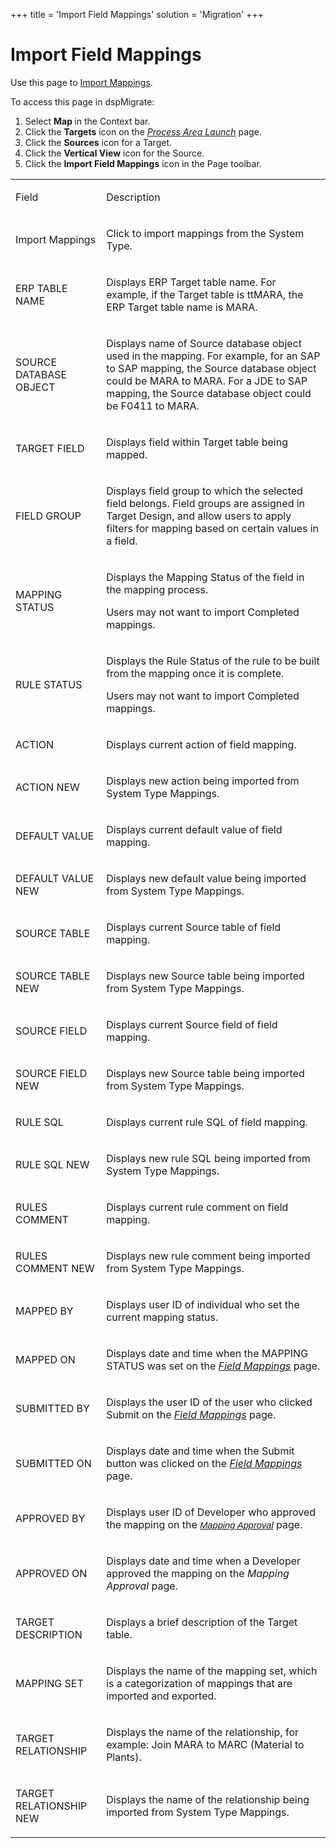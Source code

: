 +++
title = 'Import Field Mappings'
solution = 'Migration'
+++

# Import Field Mappings

<div class="use">

Use this page to [Import
Mappings](../Use_Cases/Import_and_Export_Mappings#Import_a_Mapping_Set).

</div>

To access this page in dspMigrate:

1.  Select <span style="font-weight: bold;">Map </span>in the Context
    bar.
2.  Click the <span style="font-weight: bold;">Targets</span> icon on
    the *[Process Area Launch](Process_Area_Launch_map)* page.
3.  Click the <span style="font-weight: bold;">Sources</span> icon for a
    Target.
4.  Click the <span style="font-weight: bold;">Vertical View</span> icon
    for the Source.
5.  Click the <span style="font-weight: bold;">Import Field
    Mappings</span> icon in the Page toolbar.

<table>
<tbody>
<tr class="odd">
<td><p>Field</p></td>
<td><p>Description</p></td>
</tr>
<tr class="even">
<td><p>Import Mappings</p></td>
<td><p>Click to import mappings from the System Type.</p></td>
</tr>
<tr class="odd">
<td><p>ERP TABLE NAME</p></td>
<td><p>Displays ERP Target table name. For example, if the Target table is ttMARA, the ERP Target table name is MARA.</p></td>
</tr>
<tr class="even">
<td><p>SOURCE DATABASE OBJECT</p></td>
<td><p>Displays name of Source database object used in the mapping. For example, for an SAP to SAP mapping, the Source database object could be MARA to MARA. For a JDE to SAP mapping, the Source database object could be F0411 to MARA.</p></td>
</tr>
<tr class="odd">
<td><p>TARGET FIELD</p></td>
<td><p>Displays field within Target table being mapped.</p></td>
</tr>
<tr class="even">
<td><p>FIELD GROUP</p></td>
<td><p>Displays field group to which the selected field belongs. Field groups are assigned in Target Design, and allow users to apply filters for mapping based on certain values in a field.</p></td>
</tr>
<tr class="odd">
<td><p>MAPPING STATUS</p></td>
<td><p>Displays the <span id="Mapping Status" class="popUpLink">Mapping Status</span> of the field in the mapping process.</p>
<p>Users may not want to import Completed mappings.</p></td>
</tr>
<tr class="even">
<td><p>RULE STATUS</p></td>
<td><p>Displays the <span id="Rule Status" class="popUpLink">Rule Status</span> of the rule to be built from the mapping once it is complete.</p>
<p>Users may not want to import Completed mappings.</p></td>
</tr>
<tr class="odd">
<td><p>ACTION</p></td>
<td><p>Displays current action of field mapping.</p></td>
</tr>
<tr class="even">
<td><p>ACTION NEW</p></td>
<td><p>Displays new action being imported from System Type Mappings.</p></td>
</tr>
<tr class="odd">
<td><p>DEFAULT VALUE</p></td>
<td><p>Displays current default value of field mapping.</p></td>
</tr>
<tr class="even">
<td><p>DEFAULT VALUE NEW</p></td>
<td><p>Displays new default value being imported from System Type Mappings.</p></td>
</tr>
<tr class="odd">
<td><p>SOURCE TABLE</p></td>
<td><p>Displays current Source table of field mapping.</p></td>
</tr>
<tr class="even">
<td><p>SOURCE TABLE NEW</p></td>
<td><p>Displays new Source table being imported from System Type Mappings.</p></td>
</tr>
<tr class="odd">
<td><p>SOURCE FIELD</p></td>
<td><p>Displays current Source field of field mapping.</p></td>
</tr>
<tr class="even">
<td><p>SOURCE FIELD NEW</p></td>
<td><p>Displays new Source table being imported from System Type Mappings.</p></td>
</tr>
<tr class="odd">
<td><p>RULE SQL</p></td>
<td><p>Displays current rule SQL of field mapping.</p></td>
</tr>
<tr class="even">
<td><p>RULE SQL NEW</p></td>
<td><p>Displays new rule SQL being imported from System Type Mappings.</p></td>
</tr>
<tr class="odd">
<td><p>RULES COMMENT</p></td>
<td><p>Displays current rule comment on field mapping.</p></td>
</tr>
<tr class="even">
<td><p>RULES COMMENT NEW</p></td>
<td><p>Displays new rule comment being imported from System Type Mappings.</p></td>
</tr>
<tr class="odd">
<td><p>MAPPED BY</p></td>
<td><p>Displays user ID of individual who set the current mapping status.</p></td>
</tr>
<tr class="even">
<td><p>MAPPED ON</p></td>
<td><p>Displays date and time when the MAPPING STATUS was set on the <em><a href="Field_Mappings_H">Field Mappings</a></em> page.</p></td>
</tr>
<tr class="odd">
<td><p>SUBMITTED BY</p></td>
<td><p>Displays the user ID of the user who clicked Submit on the <span style="font-style: italic;"><a href="Field_Mappings_H">Field Mappings</a></span> page.</p></td>
</tr>
<tr class="even">
<td><p>SUBMITTED ON</p></td>
<td><p>Displays date and time when the Submit button was clicked on the <em><a href="Field_Mappings_H">Field Mappings</a></em> page.</p></td>
</tr>
<tr class="odd">
<td><p>APPROVED BY</p></td>
<td><p>Displays user ID of Developer who approved the mapping on the <span style="font-size: 11.0pt;font-family: Arial, sans-serif;font-style: italic;"><a href="Mapping_Approval_H">Mapping Approval</a></span> page.</p></td>
</tr>
<tr class="even">
<td><p>APPROVED ON</p></td>
<td><p>Displays date and time when a Developer approved the mapping on the <em>Mapping Approval</em> page.</p></td>
</tr>
<tr class="odd">
<td><p>TARGET DESCRIPTION</p></td>
<td><p>Displays a brief description of the Target table.</p></td>
</tr>
<tr class="even">
<td><p>MAPPING SET</p></td>
<td><p>Displays the name of the mapping set, which is a categorization of mappings that are imported and exported.</p></td>
</tr>
<tr class="odd">
<td><p>TARGET RELATIONSHIP</p></td>
<td><p>Displays the name of the relationship, for example: Join MARA to MARC (Material to Plants).</p></td>
</tr>
<tr class="even">
<td><p>TARGET RELATIONSHIP NEW</p></td>
<td><p>Displays the name of the relationship being imported from System Type Mappings.</p></td>
</tr>
</tbody>
</table>
